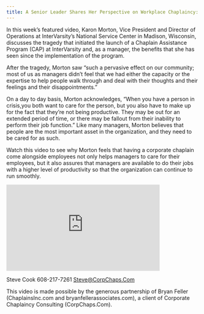 ```yaml
---
title: A Senior Leader Shares Her Perspective on Workplace Chaplaincy:
---
```

In this week’s featured video, Karon Morton, Vice President and Director of Operations at InterVarsity’s National Service Center in Madison, Wisconsin, discusses the tragedy that initiated the launch of a Chaplain Assistance Program (CAP) at InterVarsity and, as a manager, the benefits that she has seen since the implementation of the program.

After the tragedy, Morton saw “such a pervasive effect on our community; most of us as managers didn’t feel that we had either the capacity or the expertise to help people walk through and deal with their thoughts and their feelings and their disappointments.”

On a day to day basis, Morton acknowledges, “When you have a person in crisis,you both want to care for the person, but you also have to make up for the fact that they’re not being productive. They may be out for an extended period of time, or there may be fallout from their inability to perform their job function.” Like many managers, Morton believes that people are the most important asset in the organization, and they need to be cared for as such.

Watch this video to see why Morton feels that having a corporate chaplain come alongside employees not only helps managers to care for their employees, but it also assures that managers are available to do their jobs with a higher level of productivity so that the organization can continue to run smoothly.

<iframe src="http://player.vimeo.com/video/28416541?title=0&amp;byline=0&amp;portrait=0&amp;color=ffffff" frameborder="0" width="400" height="225"></iframe>

Steve Cook
608-217-7261
Steve@CorpChaps.Com

This video is made possible by the generous partnership of Bryan Feller (ChaplainsInc.com and bryanfellerassociates.com), a client of Corporate Chaplaincy Consulting (CorpChaps.Com).
